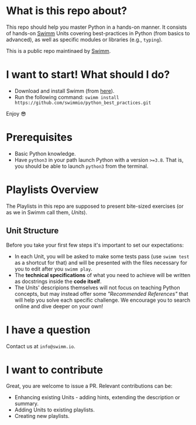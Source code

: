 # What is this repo about?
This repo should help you master Python in a hands-on manner. It consists of hands-on [Swimm](https://swimm.io) Units covering best-practices in Python (from basics to advanced), as well as specific modules or libraries (e.g., `typing`).

This is a public repo maintinaed by [Swimm](https://swimm.io).

# I want to start! What should I do?
* Download and install Swimm (from [here](https://swimm.io/download)).
* Run the following command:
`swimm install https://github.com/swimmio/python_best_practices.git`


Enjoy 😎

# Prerequisites
* Basic Python knowledge.
* Have `python3` in your path launch Python with a version `>=3.8`. That is, you should be able to launch `python3` from the terminal.

# Playlists Overview

The Playlists in this repo are supposed to present bite-sized exercises (or as we in Swimm call them, _Units_).

## Unit Structure

Before you take your first few steps it's important to set our expectations:

* In each Unit, you will be asked to make some tests pass (use `swimm test` as a shortcut for that) and will be presented with the files necessary for you to edit after you `swimm play`.
* The **technical specifications** of what you need to achieve will be written as docstrings inside the **code itself**.
* The Units' descripions themselves will not focus on teaching Python concepts, but may instead offer some _"Recommended References"_ that will help you solve each specific challenge. We encourage you to search online and dive deeper on your own!

# I have a question
Contact us at `info@swimm.io`.

# I want to contribute
Great, you are welcome to issue a PR. Relevant contributions can be:
* Enhancing existing Units - adding hints, extending the description or summary.
* Adding Units to existing playlists.
* Creating new playlists.

